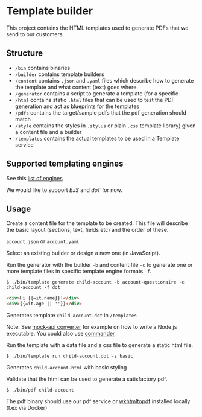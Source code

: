 # Template builder

This project contains the HTML templates used to generate PDFs that we send to our customers.

## Structure

- `/bin` contains binaries
- `/builder` contains template builders
- `/content` contains `.json` and `.yaml` files which describe how to generate the template and what content (text) goes where.
- `/generator` contains a script to generate a template (for a specific 
- `/html` contains static `.html` files that can be used to test the PDF generation and act as blueprints for the templates
- `/pdfs` contains the target/sample pdfs that the pdf generation should match
- `/style` contains the styles in `.stylus` or plain `.css`
template library) given a content file and a builder
- `/templates` contains the actual templates to be used in a Template service

## Supported templating engines

See this [list of engines](https://colorlib.com/wp/top-templating-engines-for-javascript/)

We would like to support *EJS* and *doT* for now.

## Usage

Create a content file for the template to be created. This file will describe the basic layout (sections, text, fields etc) and the order of these.

`account.json` or `account.yaml`

Select an existing builder or design a new one (in JavaScript).

Run the generator with the builder `-b` and content file `-c` to generate one or more template files in specific template engine formats `-f`.

`$ ./bin/template generate child-account -b account-questionaire -c child-account -f dot`

```html
<div>Hi {{=it.name}}!</div>
<div>{{=it.age || ''}}</div>
```

Generates template `child-account.dot` in `/templates`

Note: See [mock-api converter](https://gitlab.intranet.ginmon.com/ginmon/mock-api/blob/master/convert/execute.js) for example on how to write a Node.js executable. You could also use [commander](https://www.npmjs.com/package/commander)

Run the template with a data file and a css file to generate a static html file.

`$ ./bin/template run child-account.dot -s basic`

Generates `child-account.html` with basic styling

Validate that the html can be used to generate a satisfactory pdf.

`$ ./bin/pdf child-account`

The pdf binary should use our pdf service or [wkhtmltopdf](https://github.com/wkhtmltopdf/wkhtmltopdf) installed locally (f.ex via Docker)



